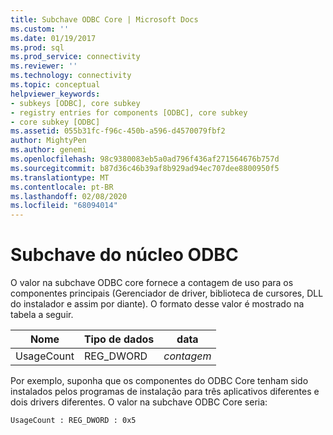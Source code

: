 ```yaml
---
title: Subchave ODBC Core | Microsoft Docs
ms.custom: ''
ms.date: 01/19/2017
ms.prod: sql
ms.prod_service: connectivity
ms.reviewer: ''
ms.technology: connectivity
ms.topic: conceptual
helpviewer_keywords:
- subkeys [ODBC], core subkey
- registry entries for components [ODBC], core subkey
- core subkey [ODBC]
ms.assetid: 055b31fc-f96c-450b-a596-d4570079fbf2
author: MightyPen
ms.author: genemi
ms.openlocfilehash: 98c9380083eb5a0ad796f436af271564676b757d
ms.sourcegitcommit: b87d36c46b39af8b929ad94ec707dee8800950f5
ms.translationtype: MT
ms.contentlocale: pt-BR
ms.lasthandoff: 02/08/2020
ms.locfileid: "68094014"
---
```

# <a name="odbc-core-subkey"></a>Subchave do núcleo ODBC
O valor na subchave ODBC core fornece a contagem de uso para os componentes principais (Gerenciador de driver, biblioteca de cursores, DLL do instalador e assim por diante). O formato desse valor é mostrado na tabela a seguir.  
  
|Nome|Tipo de dados|data|  
|----------|---------------|----------|  
|UsageCount|REG_DWORD|*contagem*|  
  
 Por exemplo, suponha que os componentes do ODBC Core tenham sido instalados pelos programas de instalação para três aplicativos diferentes e dois drivers diferentes. O valor na subchave ODBC Core seria:  
  
```  
UsageCount : REG_DWORD : 0x5  
```
